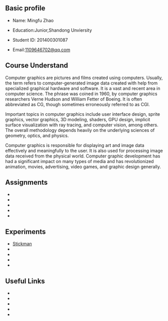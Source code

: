 
## Basic profile
* Name: Mingfu Zhao
 
* Education:Junior,Shandong Unviersity
 
* Student ID: 201400301087
 
* Email:1109646702@qq.com
 
## Course Understand
 Computer graphics are pictures and films created using computers. Usually, the term refers to computer-generated image data created with help from specialized graphical hardware and software. It is a vast and recent area in computer science. The phrase was coined in 1960, by computer graphics researchers Verne Hudson and William Fetter of Boeing. It is often abbreviated as CG, though sometimes erroneously referred to as CGI.

 Important topics in computer graphics include user interface design, sprite graphics, vector graphics, 3D modeling, shaders, GPU design, implicit surface visualization with ray tracing, and computer vision, among others. The overall methodology depends heavily on the underlying sciences of geometry, optics, and physics.

 Computer graphics is responsible for displaying art and image data effectively and meaningfully to the user. It is also used for processing image data received from the physical world. Computer graphic development has had a significant impact on many types of media and has revolutionized animation, movies, advertising, video games, and graphic design generally.


## Assignments
* 
* 
* 
* 
* 


## Experiments
* [Stickman](https://github.com/Chicharito999/Stickman) 
* 
* 
* 
* 


## Useful Links
* 
* 
* 
* 
* 
